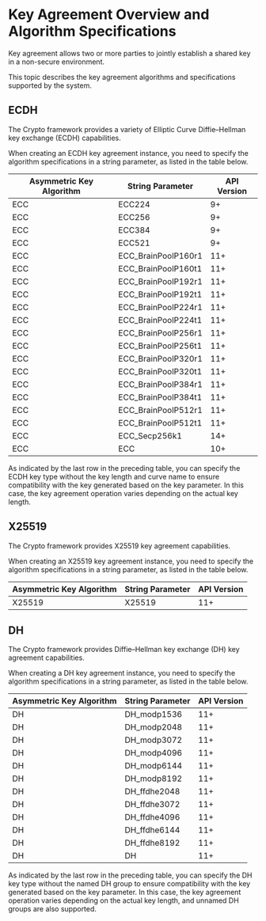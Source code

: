 # Key Agreement Overview and Algorithm Specifications


Key agreement allows two or more parties to jointly establish a shared key in a non-secure environment.


This topic describes the key agreement algorithms and specifications supported by the system.


## ECDH

The Crypto framework provides a variety of Elliptic Curve Diffie–Hellman key exchange (ECDH) capabilities.


When creating an ECDH key agreement instance, you need to specify the algorithm specifications in a string parameter, as listed in the table below.


| Asymmetric Key Algorithm| String Parameter| API Version| 
| -------- | -------- | -------- |
| ECC | ECC224 | 9+ | 
| ECC | ECC256 | 9+ | 
| ECC | ECC384 | 9+ | 
| ECC | ECC521 | 9+ | 
| ECC | ECC_BrainPoolP160r1 | 11+ | 
| ECC | ECC_BrainPoolP160t1 | 11+ | 
| ECC | ECC_BrainPoolP192r1 | 11+ | 
| ECC | ECC_BrainPoolP192t1 | 11+ | 
| ECC | ECC_BrainPoolP224r1 | 11+ | 
| ECC | ECC_BrainPoolP224t1 | 11+ | 
| ECC | ECC_BrainPoolP256r1 | 11+ | 
| ECC | ECC_BrainPoolP256t1 | 11+ | 
| ECC | ECC_BrainPoolP320r1 | 11+ | 
| ECC | ECC_BrainPoolP320t1 | 11+ | 
| ECC | ECC_BrainPoolP384r1 | 11+ | 
| ECC | ECC_BrainPoolP384t1 | 11+ | 
| ECC | ECC_BrainPoolP512r1 | 11+ | 
| ECC | ECC_BrainPoolP512t1 | 11+ | 
| ECC | ECC_Secp256k1 | 14+ | 
| ECC | ECC | 10+ | 


As indicated by the last row in the preceding table, you can specify the ECDH key type without the key length and curve name to ensure compatibility with the key generated based on the key parameter. In this case, the key agreement operation varies depending on the actual key length.


## X25519

The Crypto framework provides X25519 key agreement capabilities.


When creating an X25519 key agreement instance, you need to specify the algorithm specifications in a string parameter, as listed in the table below.


| Asymmetric Key Algorithm| String Parameter| API Version| 
| -------- | -------- | -------- |
| X25519 | X25519 | 11+ | 


## DH

The Crypto framework provides Diffie–Hellman key exchange (DH) key agreement capabilities.


When creating a DH key agreement instance, you need to specify the algorithm specifications in a string parameter, as listed in the table below.


| Asymmetric Key Algorithm| String Parameter| API Version| 
| -------- | -------- | -------- |
| DH | DH_modp1536 | 11+ | 
| DH | DH_modp2048 | 11+ | 
| DH | DH_modp3072 | 11+ | 
| DH | DH_modp4096 | 11+ | 
| DH | DH_modp6144 | 11+ | 
| DH | DH_modp8192 | 11+ | 
| DH | DH_ffdhe2048 | 11+ | 
| DH | DH_ffdhe3072 | 11+ | 
| DH | DH_ffdhe4096 | 11+ | 
| DH | DH_ffdhe6144 | 11+ | 
| DH | DH_ffdhe8192 | 11+ | 
| DH | DH | 11+ | 


As indicated by the last row in the preceding table, you can specify the DH key type without the named DH group to ensure compatibility with the key generated based on the key parameter. In this case, the key agreement operation varies depending on the actual key length, and unnamed DH groups are also supported.

